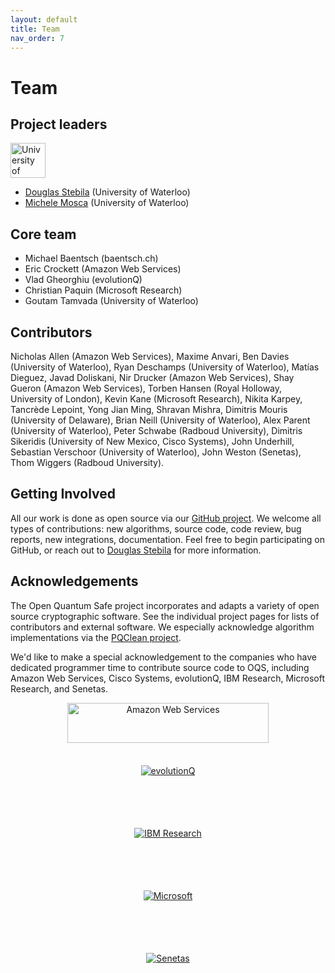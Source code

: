 ```yaml
---
layout: default
title: Team
nav_order: 7
---
```


# Team

## Project leaders

<div class="float float-right"><a href="https://www.uwaterloo.ca/" style="background-image: none;"><img src="{{ site.baseurl }}/img/logos/uwaterloo.png" alt="University of Waterloo" style="height: 4em;"/></a></div>

- [Douglas Stebila](https://www.douglas.stebila.ca/research/) <span class="text-grey-dk-000">(University of Waterloo)</span>
- [Michele Mosca](http://faculty.iqc.uwaterloo.ca/mmosca/) <span class="text-grey-dk-000">(University of Waterloo)</span>

## Core team

- Michael Baentsch <span class="text-grey-dk-000">(baentsch.ch)</span>
- Eric Crockett <span class="text-grey-dk-000">(Amazon Web Services)</span>
- Vlad Gheorghiu <span class="text-grey-dk-000">(evolutionQ)</span>
- Christian Paquin <span class="text-grey-dk-000">(Microsoft Research)</span>
- Goutam Tamvada <span class="text-grey-dk-000">(University of Waterloo)</span>

## Contributors

Nicholas Allen <span class="text-grey-dk-000">(Amazon Web Services)</span>, 
Maxime Anvari, 
Ben Davies <span class="text-grey-dk-000">(University of Waterloo)</span>, 
Ryan Deschamps <span class="text-grey-dk-000">(University of Waterloo)</span>, 
Matías Dieguez, 
Javad Doliskani, 
Nir Drucker <span class="text-grey-dk-000">(Amazon Web Services)</span>, 
Shay Gueron <span class="text-grey-dk-000">(Amazon Web Services)</span>, 
Torben Hansen <span class="text-grey-dk-000">(Royal Holloway, University of London)</span>, 
Kevin Kane <span class="text-grey-dk-000">(Microsoft Research)</span>, 
Nikita Karpey, 
Tancrède Lepoint, 
Yong Jian Ming, 
Shravan Mishra, 
Dimitris Mouris <span class="text-grey-dk-000">(University of Delaware)</span>, 
Brian Neill <span class="text-grey-dk-000">(University of Waterloo)</span>, 
Alex Parent <span class="text-grey-dk-000">(University of Waterloo)</span>, 
Peter Schwabe <span class="text-grey-dk-000">(Radboud University)</span>, 
Dimitris Sikeridis <span class="text-grey-dk-000">(University of New Mexico, Cisco Systems)</span>, 
John Underhill, 
Sebastian Verschoor <span class="text-grey-dk-000">(University of Waterloo)</span>, 
John Weston <span class="text-grey-dk-000">(Senetas)</span>, 
Thom Wiggers <span class="text-grey-dk-000">(Radboud University)</span>.

## Getting Involved

All our work is done as open source via our [GitHub project](https://github.com/open-quantum-safe).  We welcome all types of contributions: new algorithms, source code, code review, bug reports, new integrations, documentation.  Feel free to begin participating on GitHub, or reach out to [Douglas Stebila](https://www.douglas.stebila.ca/research/) for more information.

## Acknowledgements

The Open Quantum Safe project incorporates and adapts a variety of open source cryptographic software.  See the individual project pages for lists of contributors and external software.  We especially acknowledge algorithm implementations via the [PQClean project](https://github.com/PQClean/PQClean).

We'd like to make a special acknowledgement to the companies who have dedicated programmer time to contribute source code to OQS, including Amazon Web Services, Cisco Systems, evolutionQ, IBM Research, Microsoft Research, and Senetas.

<div style="text-align: center">
    <div class="d-inline-block" style="height: 100px;">
        <a href="http://aws.amazon.com/" style="background-image: none; vertical-align: middle; ">
            <img src="{{ site.baseurl }}/img/logos/aws.png" alt="Amazon Web Services" style="height: 80%; padding-left: 10px; padding-right: 10px;" />
        </a>
    </div>
    <div class="d-inline-block" style="height: 100px;">
        <a href="https://www.evolutionq.com/" style="background-image: none; vertical-align: middle;">
            <img src="{{ site.baseurl }}/img/logos/evolutionQ.png" alt="evolutionQ" style="max-height: 100%;"/>
        </a>
    </div>
    <div class="d-inline-block" style="height: 100px;">
        <a href="https://www.zurich.ibm.com/security/quantumsafecryptography.html" style="background-image: none; vertical-align: middle;">
            <img src="{{ site.baseurl }}/img/logos/ibm.png" alt="IBM Research" style="max-height: 100%;"/>
        </a>
    </div>
    <div class="d-inline-block" style="height: 100px;">
        <a href="https://www.microsoft.com/en-us/research/project/post-quantum-cryptography/" style="background-image: none; vertical-align: middle;">
            <img src="{{ site.baseurl }}/img/logos/microsoft.png" alt="Microsoft" style="max-height: 100%;"/>
        </a>
    </div>
    <div class="d-inline-block" style="height: 100px;">
        <a href="https://www.senetas.com/" style="background-image: none; vertical-align: middle;">
            <img src="{{ site.baseurl }}/img/logos/senetas.jpg" alt="Senetas" style="max-height: 80%;"/>
        </a>
    </div>
</div>
